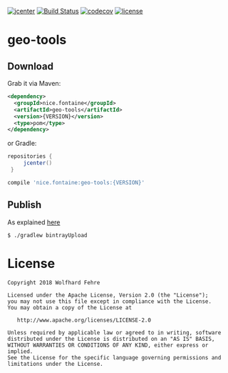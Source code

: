  [![jcenter](https://api.bintray.com/packages/anorak/geo-tools/geo-tools/images/download.svg)](https://bintray.com/anorak/geo-tools/geo-tools/_latestVersion) [![Build Status](https://travis-ci.org/wolfhardfehre/geo-tools.svg?branch=master)](https://travis-ci.org/wolfhardfehre/geo-tools) [![codecov](https://codecov.io/gh/wolfhardfehre/geo-tools/branch/master/graph/badge.svg)](https://codecov.io/gh/wolfhardfehre/geo-tools) [![license](https://img.shields.io/badge/License-Apache%202.0-blue.svg)](https://opensource.org/licenses/Apache-2.0)

# geo-tools

## Download

Grab it via Maven:

```xml
<dependency>
  <groupId>nice.fontaine</groupId>
  <artifactId>geo-tools</artifactId>
  <version>{VERSION}</version>
  <type>pom</type>
</dependency>
```
or Gradle:

```groovy
repositories {
     jcenter()
 }
```

```groovy
compile 'nice.fontaine:geo-tools:{VERSION}'
```

## Publish

As explained [here](https://github.com/bintray/gradle-bintray-plugin)

    $ ./gradlew bintrayUpload

# License

```
Copyright 2018 Wolfhard Fehre

Licensed under the Apache License, Version 2.0 (the "License");
you may not use this file except in compliance with the License.
You may obtain a copy of the License at

   http://www.apache.org/licenses/LICENSE-2.0

Unless required by applicable law or agreed to in writing, software
distributed under the License is distributed on an "AS IS" BASIS,
WITHOUT WARRANTIES OR CONDITIONS OF ANY KIND, either express or implied.
See the License for the specific language governing permissions and
limitations under the License.
```
